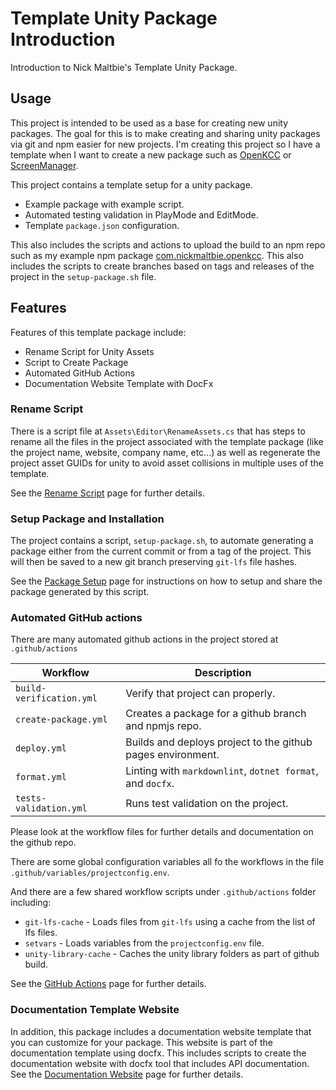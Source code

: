 # Template Unity Package Introduction

Introduction to Nick Maltbie's Template Unity Package.

## Usage

This project is intended to be used as a base for creating
new unity packages. The goal for this is to make creating and
sharing unity packages via git and npm easier for new projects.
I'm creating this project so I have a template when I want
to create a new package such as [OpenKCC](https://github.com/nicholas-maltbie/OpenKCC)
or [ScreenManager](https://github.com/nicholas-maltbie/ScreenManager).

This project contains a template setup for a unity package.

* Example package with example script.
* Automated testing validation in PlayMode and EditMode.
* Template `package.json` configuration.

This also includes the scripts and actions to upload
the build to an npm repo such as my example npm package
[com.nickmaltbie.openkcc](https://www.npmjs.com/package/com.nickmaltbie.openkcc).
This also includes the scripts to create branches based on tags
and releases of the project in the `setup-package.sh` file.

## Features

Features of this template package include:

* Rename Script for Unity Assets
* Script to Create Package
* Automated GitHub Actions
* Documentation Website Template with DocFx

### Rename Script

There is a script file at `Assets\Editor\RenameAssets.cs` that
has steps to rename all the files in the project associated
with the template package (like the project name, website, company
name, etc...) as well as regenerate the project asset GUIDs
for unity to avoid asset collisions in multiple uses of
the template.

See the [Rename Script](rename_script.md) page for further details.

### Setup Package and Installation

The project contains a script, `setup-package.sh`, to automate generating a
package either from the current commit or from a tag of the project. This will
then be saved to a new git branch preserving `git-lfs` file hashes.

See the [Package Setup](package_setup.md) page for instructions on how to setup
and share the package generated by this script.

### Automated GitHub actions

There are many automated github actions in
the project stored at `.github/actions`

| Workflow | Description |
|----------|-------------|
| `build-verification.yml` | Verify that project can properly. |
| `create-package.yml` | Creates a package for a github branch and npmjs repo. |
| `deploy.yml` | Builds and deploys project to the github pages environment. |
| `format.yml` | Linting with `markdownlint`, `dotnet format`, and `docfx`. |
| `tests-validation.yml` | Runs test validation on the project. |

Please look at the workflow files for further details and
documentation on the github repo.

There are some global configuration variables all fo the workflows
in the file `.github/variables/projectconfig.env`.

And there are a few shared workflow scripts under `.github/actions` folder
including:

* `git-lfs-cache` -
    Loads files from `git-lfs` using a cache from the list of lfs files.
* `setvars` -
    Loads variables from the `projectconfig.env` file.
* `unity-library-cache` -
    Caches the unity library folders as part of github build.

See the [GitHub Actions](github_actions.md) page for further details.

### Documentation Template Website

In addition, this package includes a documentation website template
that you can customize for your package. This website is part
of the documentation template using docfx. This includes scripts
to create the documentation website with docfx tool that includes
API documentation. See the
[Documentation Website](documentation_website.md) page for further details.
